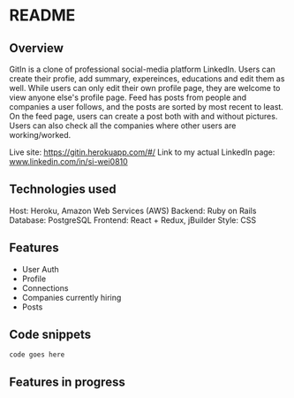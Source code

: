 # README

## Overview
GitIn is a clone of professional social-media platform LinkedIn. Users can create their profie, add summary, expereinces, educations and edit them as well. While users can only edit their own profile page, they are welcome to view anyone else's profile page. Feed has posts from people and companies a user follows, and the posts are sorted by most recent to least. On the feed page, users can create a post both with and without pictures. Users can also check all the companies where other users are working/worked. 


Live site: https://gitin.herokuapp.com/#/
Link to my actual LinkedIn page: www.linkedin.com/in/si-wei0810

## Technologies used
Host: Heroku, Amazon Web Services (AWS)
Backend: Ruby on Rails
Database: PostgreSQL
Frontend: React + Redux, jBuilder
Style: CSS

## Features 
* User Auth 
* Profile 
* Connections 
* Companies currently hiring 
* Posts

## Code snippets 
```
code goes here 
```


## Features in progress
